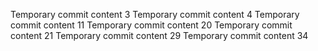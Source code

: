 Temporary commit content 3
Temporary commit content 4
Temporary commit content 11
Temporary commit content 20
Temporary commit content 21
Temporary commit content 29
Temporary commit content 34

